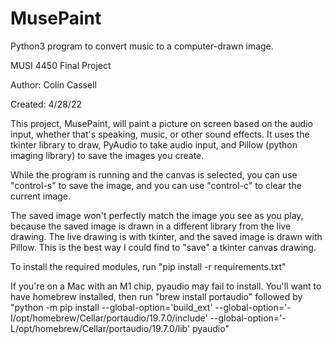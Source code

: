 # MusePaint
Python3 program to convert music to a computer-drawn image.

MUSI 4450 Final Project

Author: Colin Cassell

Created: 4/28/22

This project, MusePaint, will paint a picture on screen based on the audio input, whether
that's speaking, music, or other sound effects. It uses the tkinter library to draw, PyAudio to
take audio input, and Pillow (python imaging library) to save the images you create.

While the program is running and the canvas is selected, you can use "control-s" to save the image,
and you can use "control-c" to clear the current image.

The saved image won't perfectly match the image you see as you play, because the saved image is drawn
in a different library from the live drawing. The live drawing is with tkinter, and the saved image is drawn
with Pillow. This is the best way I could find to "save" a tkinter canvas drawing.

To install the required modules, run "pip install -r requirements.txt"

If you're on a Mac with an M1 chip, pyaudio may fail to install. You'll want to have homebrew
installed, then run "brew install portaudio" followed by "python -m pip install --global-option='build_ext' --global-option='-I/opt/homebrew/Cellar/portaudio/19.7.0/include' --global-option='-L/opt/homebrew/Cellar/portaudio/19.7.0/lib' pyaudio"
